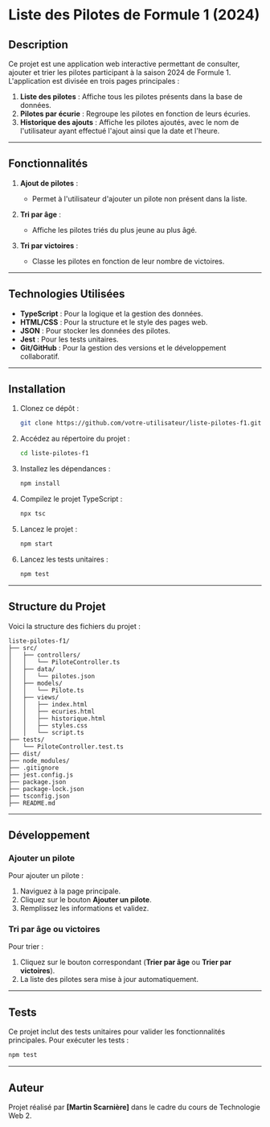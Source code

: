 # Liste des Pilotes de Formule 1 (2024)

## Description
Ce projet est une application web interactive permettant de consulter, ajouter et trier les pilotes participant à la saison 2024 de Formule 1. L'application est divisée en trois pages principales :

1. **Liste des pilotes** : Affiche tous les pilotes présents dans la base de données.
2. **Pilotes par écurie** : Regroupe les pilotes en fonction de leurs écuries.
3. **Historique des ajouts** : Affiche les pilotes ajoutés, avec le nom de l'utilisateur ayant effectué l'ajout ainsi que la date et l'heure.

---

## Fonctionnalités

1. **Ajout de pilotes** :
   - Permet à l'utilisateur d'ajouter un pilote non présent dans la liste.

2. **Tri par âge** :
   - Affiche les pilotes triés du plus jeune au plus âgé.

3. **Tri par victoires** :
   - Classe les pilotes en fonction de leur nombre de victoires.

---

## Technologies Utilisées

- **TypeScript** : Pour la logique et la gestion des données.
- **HTML/CSS** : Pour la structure et le style des pages web.
- **JSON** : Pour stocker les données des pilotes.
- **Jest** : Pour les tests unitaires.
- **Git/GitHub** : Pour la gestion des versions et le développement collaboratif.

---

## Installation

1. Clonez ce dépôt :
   ```bash
   git clone https://github.com/votre-utilisateur/liste-pilotes-f1.git
   ```

2. Accédez au répertoire du projet :
   ```bash
   cd liste-pilotes-f1
   ```

3. Installez les dépendances :
   ```bash
   npm install
   ```

4. Compilez le projet TypeScript :
   ```bash
   npx tsc
   ```

5. Lancez le projet :
   ```bash
   npm start
   ```

6. Lancez les tests unitaires :
   ```bash
   npm test
   ```

---

## Structure du Projet

Voici la structure des fichiers du projet :

```
liste-pilotes-f1/
├── src/
│   ├── controllers/
│   │   └── PiloteController.ts
│   ├── data/
│   │   └── pilotes.json
│   ├── models/
│   │   └── Pilote.ts
│   ├── views/
│   │   ├── index.html
│   │   ├── ecuries.html
│   │   ├── historique.html
│   │   ├── styles.css
│   │   └── script.ts
├── tests/
│   └── PiloteController.test.ts
├── dist/
├── node_modules/
├── .gitignore
├── jest.config.js
├── package.json
├── package-lock.json
├── tsconfig.json
├── README.md
```

---

## Développement

### Ajouter un pilote
Pour ajouter un pilote :
1. Naviguez à la page principale.
2. Cliquez sur le bouton **Ajouter un pilote**.
3. Remplissez les informations et validez.

### Tri par âge ou victoires
Pour trier :
1. Cliquez sur le bouton correspondant (**Trier par âge** ou **Trier par victoires**).
2. La liste des pilotes sera mise à jour automatiquement.

---

## Tests

Ce projet inclut des tests unitaires pour valider les fonctionnalités principales.
Pour exécuter les tests :
```bash
npm test
```

---

## Auteur

Projet réalisé par **[Martin Scarnière]** dans le cadre du cours de Technologie Web 2.

